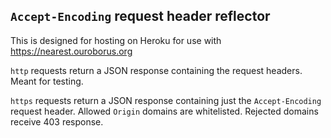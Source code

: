## `Accept-Encoding` request header reflector

This is designed for hosting on Heroku for use with https://nearest.ouroborus.org

`http` requests return a JSON response containing the request headers. Meant for testing.

`https` requests return a JSON response containing just the `Accept-Encoding` request header. Allowed `Origin` domains are whitelisted. Rejected domains receive 403 response.
